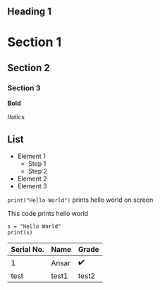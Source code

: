 Heading 1
-----------------
# Section 1
## Section 2
### Section 3

**Bold**

*Italics*

List
----------
- Element 1
  - Step 1
  - Step 2
- Element 2
- Element 3

`print("Hello World")` prints hello world on screen

This code prints hello world

```python3
s = "Hello World"
print(s)
```
|Serial No.|Name  |Grade|
|------|------|---------|
|1 |Ansar|:heavy_check_mark:|
|test|test1|test2|test3|
